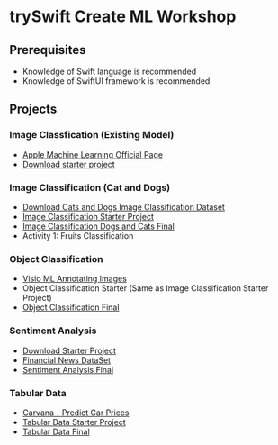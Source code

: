 
# trySwift Create ML Workshop 

## Prerequisites  

- Knowledge of Swift language is recommended 
- Knowledge of SwiftUI framework is recommended 

## Projects

### Image Classfication (Existing Model)
- [Apple Machine Learning Official Page](https://developer.apple.com/machine-learning/models/)
- [Download starter project](/projects//integrate-existing-model.zip)

### Image Classification (Cat and Dogs)
- [Download Cats and Dogs Image Classification Dataset](https://www.kaggle.com/datasets/samuelcortinhas/cats-and-dogs-image-classification)
- [Image Classification Starter Project](/projects/image-classifier-starter.zip)
- [Image Classification Dogs and Cats Final](/projects/image-classifier-dog-vs-cat-final.zip)
- Activity 1: Fruits Classification

### Object Classification 
- [Visio ML Annotating Images](https://github.com/Gaspard-Bruno/visio-ml)
- Object Classification Starter (Same as Image Classification Starter Project)
- [Object Classification Final]()

### Sentiment Analysis 
- [Download Starter Project]()
- [Financial News DataSet]()
- [Sentiment Analysis Final]()

### Tabular Data 
- [Carvana - Predict Car Prices](https://www.kaggle.com/datasets/ravishah1/carvana-predict-car-prices)
- [Tabular Data Starter Project]()
- [Tabular Data Final]() 

